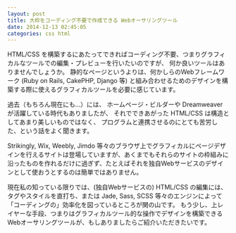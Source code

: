 ```yaml
---
layout: post
title: 大枠をコーディング不要で作成できる Webオーサリングツール
date: 2014-12-13 02:45:05
categories: css html
---
```

<p>HTML/CSS を構築するにあたってできればコーディング不要、つまりグラフィカルなツールでの編集・プレビューを行いたいのですが、
何か良いツールはありませんでしょうか。
静的なページというよりは、何かしらのWebフレームワーク (Ruby on Rails, CakePHP, Django 等) と組み合わせるためのデザインを構築する際に使えるグラフィカルツールを必要に感じています。</p>

<p>過去（もちろん現在にも…）には、
ホームページ・ビルダーや Dreamweaver が活躍している時代もありましたが、
それでできあがった HTML/CSS は構造としてあまり美しいものではなく、
プログラムと連携させるのにとても苦労した、という話をよく聞きます。</p>

<p>Strikingly, Wix, Weebly, Jimdo 等々のブラウザ上でグラフィカルにページデザインを行えるサイトは登場していますが、あくまでもそれらのサイトの枠組みに沿ったものを作れるだけに過ぎず、たとえばそれを独自Webサービスのデザインとして使おうとするのは簡単ではありません。</p>

<p>現在私の知っている限りでは、(独自Webサービスの) HTML/CSS の編集には、タグやスタイルを直打ち、または Jade, Sass, SCSS 等々のエンジンによって「コーディングの」効率化を図っているところが関の山です。
もう少し、上レイヤーな手段、つまりはグラフィカルツール的な操作でデザインを構築できるWebオーサリングツールが、もしありましたらご紹介いただきたいです。</p>

